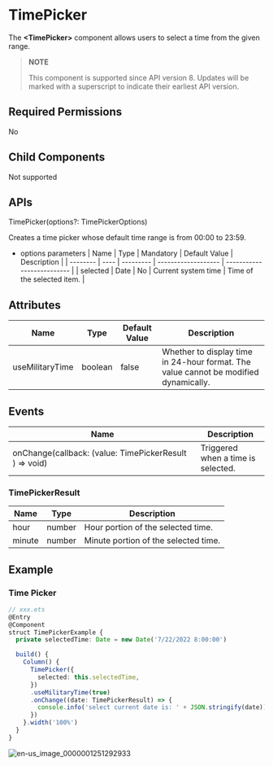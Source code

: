 # TimePicker


The **\<TimePicker>** component allows users to select a time from the given range.

> **NOTE**<br>
>
> This component is supported since API version 8. Updates will be marked with a superscript to indicate their earliest API version.


## Required Permissions

No


## Child Components

Not supported


## APIs

TimePicker(options?: TimePickerOptions)

Creates a time picker whose default time range is from 00:00 to 23:59.

- options parameters
  | Name     | Type | Mandatory | Default Value       | Description                |
  | -------- | ---- | --------- | ------------------- | -------------------------- |
  | selected | Date | No        | Current system time | Time of the selected item. |


## Attributes

| Name            | Type    | Default Value | Description                              |
| --------------- | ------- | ------------- | ---------------------------------------- |
| useMilitaryTime | boolean | false         | Whether to display time in 24-hour format. The value cannot be modified dynamically. |


## Events

| Name                                     | Description                        |
| ---------------------------------------- | ---------------------------------- |
| onChange(callback:&nbsp;(value:&nbsp;TimePickerResult )&nbsp;=&gt;&nbsp;void) | Triggered when a time is selected. |

### TimePickerResult
| Name   | Type   | Description                          |
| ------ | ------ | ------------------------------------ |
| hour   | number | Hour portion of the selected time.   |
| minute | number | Minute portion of the selected time. |


## Example


### Time Picker

```ts
// xxx.ets
@Entry
@Component
struct TimePickerExample {
  private selectedTime: Date = new Date('7/22/2022 8:00:00')

  build() {
    Column() {
      TimePicker({
        selected: this.selectedTime,
      })
      .useMilitaryTime(true)
      .onChange((date: TimePickerResult) => {
        console.info('select current date is: ' + JSON.stringify(date))
      })
    }.width('100%')
  }
}
```

![en-us_image_0000001251292933](figures/en-us_image_0000001251292933.gif)
